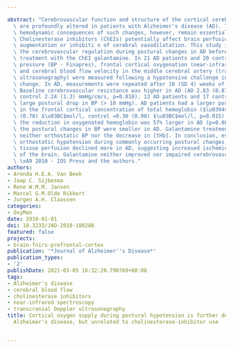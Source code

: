 ---
abstract: "Cerebrovascular function and structure of the cortical cerebral microvessels\
  \ are profoundly altered in patients with Alzheimer's disease (AD). The functional\
  \ hemodynamic consequences of such changes, however, remain essentially unknown.\
  \ Cholinesterase inhibitors (ChEIs) potentially affect brain perfusion through either\
  \ augmentation or inhibiti n of cerebral vasodilatation. This study investigated\
  \ the cerebrovascular regulation during postural changes in AD before and after\
  \ treatment with the ChEI galantamine. In 21 AD patients and 20 controls, blood\
  \ pressure (BP - Finapres), frontal cortical oxygenation (near-infrared-spectroscopy),\
  \ and cerebral blood flow velocity in the middle cerebral artery (transcranial Doppler\
  \ ultrasonography) were measured following a hypotensive challenge induced by postural\
  \ change. In AD, measurements were repeated after 10 (SD 4) weeks of galantamine.\
  \ Baseline cerebrovascular resistance was higher in AD (AD 2.83 (0.87) mmHg/cm/s,\
  \ control 2.24 (1.3) mmHg/cm/s, p=0.010). 13 AD patients and 17 controls had a sufficiently\
  \ large postural drop in BP (> 10 mmHg). AD patients had a larger postural decline\
  \ in the frontal cortical concentration of total hemoglobin ($\u0394$ [tHb] AD=1.03\
  \ (0.70) $\u03BC$mol/l, control =0.30 (0.90) $\u03BC$mol/l, p=0.015). Moreover,\
  \ the reduction in oxygenated hemoglobin was 57% larger in AD (p=0.085). Unexpectedly,\
  \ the postural changes in BP were smaller in AD. Galantamine treatment affected\
  \ neither orthostatic BP nor the decrease in [tHb]. In conclusion, even for moderate\
  \ orthostatic hypotension during commonly occurring postural changes, cerebral cortical\
  \ tissue perfusion declined more in AD, suggesting increased ischemic vulnerability\
  \ of the brain. Galantamine neither improved nor impaired cerebrovascular regulation.\
  \ \xA9 2010 - IOS Press and the authors."
authors:
- Arenda H.E.A. Van Beek
- Jaap C. Sijbesma
- Rene W.M.M. Jansen
- Marcel G.M.Olde Rikkert
- Jurgen A.H. Claassen
categories:
- OxyMon
date: 2010-01-01
doi: 10.3233/JAD-2010-100288
featured: false
projects:
- brain-fnirs-prefrontal-cortex
publication: '*Journal of Alzheimer''s Disease*'
publication_types:
- '2'
publishDate: 2021-03-05 16:32:20.790769+00:00
tags:
- Alzheimer's disease
- cerebral blood flow
- cholinesterase inhibitors
- near-infrared spectroscopy
- transcranial Doppler ultrasonography
title: Cortical oxygen supply during postural hypotension is further decreased in
  Alzheimer's disease, but unrelated to cholinesterase-inhibitor use

---
